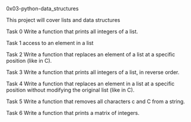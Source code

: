 0x03-python-data_structures

This project will cover lists and data structures

Task 0 Write a function that prints all integers of a list.

Task 1 access to an element in a list

Task 2 Write a function that replaces an element of a list at a specific position (like in C).

Task 3 Write a function that prints all integers of a list, in reverse order.

Task 4 Write a function that replaces an element in a list at a specific position without modifying the original list (like in C).

Task 5 Write a function that removes all characters c and C from a string.

Task 6 Write a function that prints a matrix of integers.



